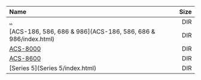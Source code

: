|Name|Size|
|:---|---:|
|[..](../index.html)|DIR|
|[ACS-186, 586, 686 & 986](ACS-186, 586, 686 & 986/index.html)|DIR|
|[ACS-8000](ACS-8000/index.html)|DIR|
|[ACS-8600](ACS-8600/index.html)|DIR|
|[Series 5](Series 5/index.html)|DIR|
